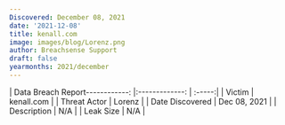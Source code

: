 ```yaml
---
Discovered: December 08, 2021
date: '2021-12-08'
title: kenall.com
image: images/blog/Lorenz.png
author: Breachsense Support
draft: false
yearmonths: 2021/december
---
```


| Data Breach Report------------:   |:-------------:    | :-----:|
| Victim    | kenall.com      | 
| Threat Actor    | Lorenz      | 
| Date Discovered    | Dec 08, 2021      | 
| Description    | N/A      | 
| Leak Size    | N/A      | 


